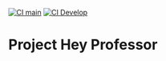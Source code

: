 [![CI main](https://github.com/LucasTHz/hey-professor/actions/workflows/laravel.yml/badge.svg?branch=main?event=status)](https://github.com/LucasTHz/hey-professor/actions/workflows/laravel.yml)
[![CI Develop](https://github.com/LucasTHz/hey-professor/actions/workflows/laravel.yml/badge.svg?branch=develop?event=status)](https://github.com/LucasTHz/hey-professor/actions/workflows/laravel.yml)

# Project Hey Professor
